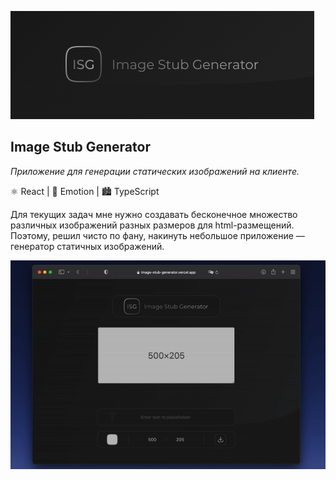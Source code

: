 
![Image Stub Generator Preview](./src/assets/preview.png)

## Image Stub Generator
_Приложение для генерации статических изображений на клиенте._

⚛️ React | 💅 Emotion | 🏙 TypeScript


Для текущих задач мне нужно создавать бесконечное множество различных изображений разных размеров для html-размещений. Поэтому, решил чисто по фану, накинуть небольшое приложение — генератор статичных изображений.




![Image Stub Generator Preview](./src/assets/preview.gif)



